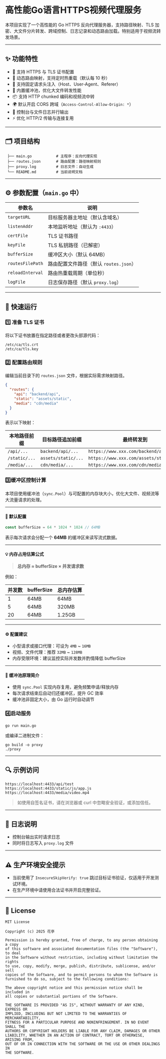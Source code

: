 # 高性能Go语言HTTPS视频代理服务

本项目实现了一个高性能的 Go HTTPS 反向代理服务器，支持路径映射、TLS 加密、大文件分片转发、跨域控制、日志记录和动态路由加载。特别适用于视频流转发场景。

---

## ✨ 功能特性

- 🚀 支持 HTTPS 与 TLS 证书配置  
- 🔁 动态路由映射，支持定时热重载（默认每 10 秒）  
- 🧱 支持固定请求头注入（Host、User-Agent、Referer）  
- 🧠 内置缓冲池，优化大文件转发性能  
- 📦 支持 HTTP chunked 编码和视频流中转  
- 🌍 默认开启 CORS 跨域（`Access-Control-Allow-Origin: *`）  
- 📄 控制台与文件日志并行输出  
- ⚡ 优化 HTTP/2 传输与连接复用  

---

## 🗂️ 项目结构

```
 ├── main.go           # 主程序：反向代理实现
 ├── routes.json       # 路由配置：路径映射规则
 ├── proxy.log         # 日志文件：自动生成
 └── README.md         # 当前说明文档
```




------

## ⚙️ 参数配置（`main.go` 中）

| 参数名           | 说明                                   |
| ---------------- | -------------------------------------- |
| `targetURL`      | 目标服务器主地址（默认含域名）         |
| `listenAddr`     | 本地监听地址（默认为 `:4433`）         |
| `certFile`       | TLS 证书路径                           |
| `keyFile`        | TLS 私钥路径（已解密）                 |
| `bufferSize`     | 缓冲区大小（默认 64MB）                |
| `routesFilePath` | 路由配置文件路径（默认 `routes.json`） |
| `reloadInterval` | 路由热重载周期（单位秒）               |
| `logFile`        | 日志保存路径（默认 `proxy.log`）       |



------

## 🧪 快速运行

### 1️⃣ 准备 TLS 证书

将以下证书放置在指定路径或者更改头部源代码：

```
/etc/ca/tls.crt
/etc/ca/tls.key
```

### 2️⃣ 配置路由规则

编辑当前目录下的 `routes.json` 文件，根据实际需求映射路径。

```json
{
  "routes": {
    "api": "backend/api",
    "static": "assets/static",
    "media": "cdn/media"
  }
}
```

表示以下映射：

| 本地路径前缀  | 目标路径追加前缀    | 最终转发到                              |
| ------------- | ------------------- | --------------------------------------- |
| `/api/...`    | `backend/api/...`   | `https://www.xxx.com/backend/api/...`   |
| `/static/...` | `assets/static/...` | `https://www.xxx.com/assets/static/...` |
| `/media/...`  | `cdn/media/...`     | `https://www.xxx.com/cdn/media/...`     |

### 3️⃣缓冲区控制计算

本项目使用缓冲池（`sync.Pool`）与可配置的内存块大小，优化大文件、视频流等大流量请求的处理。

------

#### 📌 默认配置

```go
const bufferSize = 64 * 1024 * 1024 // 64MB
```

表示每次请求会分配一个 **64MB** 的缓冲区来读写流式数据。

------

#### 💡 内存占用估算公式

> **总内存 ≈ bufferSize × 并发请求数**

例如：

| 并发数 | bufferSize | 总内存估算 |
| ------ | ---------- | ---------- |
| 1      | 64MB       | 64MB       |
| 5      | 64MB       | 320MB      |
| 20     | 64MB       | 1.25GB     |

------

#### ⚙️ 配置建议

- 小型请求或接口代理：可设为 `4MB` ~ `16MB`
- 视频、文件代理：推荐 `32MB` ~ `128MB`
- 内存受限环境：建议监控实际并发数并酌情降低 bufferSize

------

#### 🧠 缓冲池原理简介

- 使用 `sync.Pool` 实现内存复用，避免频繁申请/释放内存
- 每次请求结束后自动归还缓冲区，提升 GC 效率
- 缓冲池非固定大小，由 Go 运行时自动调节

###  4️⃣启动服务

```
go run main.go
```

或编译二进制文件：

```
go build -o proxy
./proxy
```

------

## 🔍 示例访问

```
https://localhost:4433/api/test
https://localhost:4433/static/js/app.js
https://localhost:4433/media/video.mp4
```

> 如使用自签名证书，请在浏览器或 curl 中忽略安全验证，或添加信任。

------

## 📝 日志说明

- 控制台输出实时请求日志
- 同时将日志写入 `proxy.log` 文件

------

## ⚠️ 生产环境安全提示

- 当前使用了 `InsecureSkipVerify: true` 跳过目标证书验证，仅适用于开发测试环境。
- 在生产环境中请使用合法证书并开启完整验证。

------

## 📄 License

```
MIT License

Copyright (c) 2025 花亭

Permission is hereby granted, free of charge, to any person obtaining a copy
of this software and associated documentation files (the "Software"), to deal
in the Software without restriction, including without limitation the rights  
to use, copy, modify, merge, publish, distribute, sublicense, and/or sell      
copies of the Software, and to permit persons to whom the Software is         
furnished to do so, subject to the following conditions:                       

The above copyright notice and this permission notice shall be included in    
all copies or substantial portions of the Software.                           

THE SOFTWARE IS PROVIDED "AS IS", WITHOUT WARRANTY OF ANY KIND, EXPRESS OR    
IMPLIED, INCLUDING BUT NOT LIMITED TO THE WARRANTIES OF MERCHANTABILITY,      
FITNESS FOR A PARTICULAR PURPOSE AND NONINFRINGEMENT. IN NO EVENT SHALL THE   
AUTHORS OR COPYRIGHT HOLDERS BE LIABLE FOR ANY CLAIM, DAMAGES OR OTHER        
LIABILITY, WHETHER IN AN ACTION OF CONTRACT, TORT OR OTHERWISE, ARISING FROM, 
OUT OF OR IN CONNECTION WITH THE SOFTWARE OR THE USE OR OTHER DEALINGS IN     
THE SOFTWARE.


```

